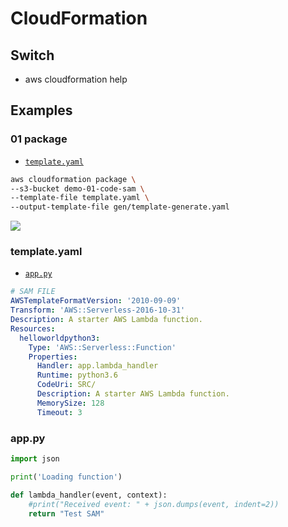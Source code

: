 # CloudFormation

## Switch
* aws cloudformation help

## Examples
### 01 package
* [`template.yaml`](#template.yaml)
````bash
aws cloudformation package \
--s3-bucket demo-01-code-sam \
--template-file template.yaml \
--output-template-file gen/template-generate.yaml
````
[<img src="https://i.imgur.com/QOVbUHJ.png">](https://i.imgur.com/QOVbUHJ.png)

### template.yaml
* [`app.py`](#app.py)
````yaml
# SAM FILE
AWSTemplateFormatVersion: '2010-09-09'
Transform: 'AWS::Serverless-2016-10-31'
Description: A starter AWS Lambda function.
Resources:
  helloworldpython3:
    Type: 'AWS::Serverless::Function'
    Properties:
      Handler: app.lambda_handler
      Runtime: python3.6
      CodeUri: SRC/
      Description: A starter AWS Lambda function.
      MemorySize: 128
      Timeout: 3
````

### app.py
````python
import json

print('Loading function')

def lambda_handler(event, context):
    #print("Received event: " + json.dumps(event, indent=2))
    return "Test SAM"
````
